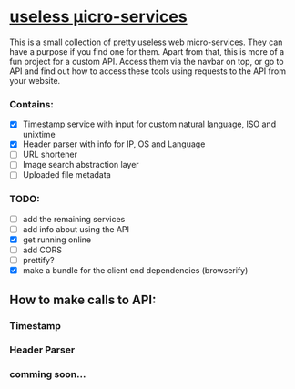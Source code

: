 # [useless μicro-services](https://ums.glitch.me/)

This is a small collection of pretty useless web micro-services. They can have a purpose if you find one for them. Apart from that, this is more of a fun project for a custom API. Access them via the navbar on top, or go to API and find out how to access these tools using requests to the API from your website.

### Contains:

- [x] Timestamp service with input for custom natural language, ISO and unixtime
- [x] Header parser with info for IP, OS and Language
- [ ] URL shortener
- [ ] Image search abstraction layer
- [ ] Uploaded file metadata

### TODO:

- [ ] add the remaining services
- [ ] add info about using the API
- [x] get running online
- [ ] add CORS
- [ ] prettify?
- [x] make a bundle for the client end dependencies (browserify)

## How to make calls to API:

### Timestamp

### Header Parser

### comming soon...

